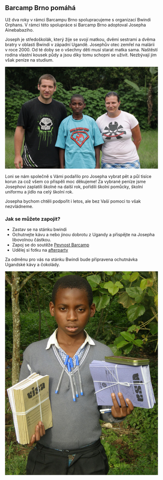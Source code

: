 Barcamp Brno pomáhá
-------------------
Už dva roky v rámci Barcampu Brno spolupracujeme s organizací Bwindi Orphans. V rámci této spolupráce si Barcamp Brno adoptoval Josepha Ainebabaziho.

Joseph je středoškolák, který žije se svojí matkou, dvěmi sestrami a dvěma bratry v oblasti Bwindi v západní Ugandě. Josephův otec zemřel na malárii v roce 2000. Od té doby se o všechny děti musí starat matka sama. Naštěstí rodina vlastní kousek půdy a jsou díky tomu schopni se uživit. Nezbývají jim však peníze na studium. 

<img src="/static/img/joseph2014_1.jpg" alt="Joseph Ainebabazi" style="max-width:100%"/>

Loni se nám společně s Vámi podařilo pro Josepha vybrat pět a půl tisíce korun za což všem co přispěli moc děkujeme! Za vybrané peníze jsme Josephovi zaplatili školné na další rok, pořídili školní pomůcky, školní uniformu a jídlo na celý školní rok.

Josepha bychom chtěli podpořit i letos, ale bez Vaší pomoci to však nezvládneme. 

### Jak se můžete zapojit?
 - Zastav se na stánku bwindi
 - Ochutnejte kávu a nebo jinou dobrotu z Ugandy a přispějte na Josepha libovolnou částkou.
 - Zapoj se do soutěže [Pevnost Barcamp](/2015/stranka/soutez.html)
 - Udělej si fotku na [afterparty](/2015/stranka/afterparty.html)

Za odměnu pro vás na stánku Bwindi bude připravena ochutnávka Ugandské kávy a čokolády.

<img src="/static/img/joseph2014_2.jpg" alt="Joseph Ainebabazi" style="max-width:100%"/>